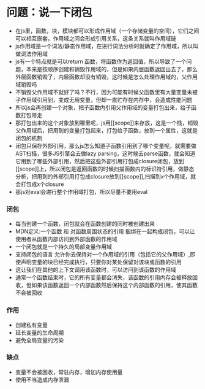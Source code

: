 # 问题：说一下闭包
- 在js里，函数，块，模块都可以形成作用域（一个存储变量的空间），它们之间可以相互嵌套，作用域之间会形成引用关系，这条关系就叫作用域链
- js作用域是一个词法/静态作用域，在进行词法分析时就确定了作用域，所以叫做词法作用域
- js有一个特点就是可以return 函数，将函数作为返回值，所以导致了一个问题，本来是按顺序创建和销毁作用域的，但是如果内层函数返回出去了，那么外层函数销毁了，内层函数却没有销毁，这时候是怎么处理作用域的，父作用域销毁吗
- 不销毁父作用域不就好了吗？不行，因为可能有时候父函数里有大量变量未被子作用域引用到，变成无用变量，但却一直贮存在内存中，会造成性能问题
- 所以js会再创建一个对象，把子函数内引用父作用域的变量打包出来，给子函数打包带走
- 那打包出来的这个对象放到哪里呢，js用[[scope]]来存放，这是一个栈，销毁父作用域后，把用到的变量打包起来，打包给子函数，放到一个属性，这就是闭包的机制
- 闭包只保存外部引用，那么js怎么知道子函数引用到了哪个变量呢，就需要做AST扫描，很多JS引擎会去做lazy parsing，这时候去parse函数，就会知道它用到了哪些外部引用，然后把这些外部引用打包成closure闭包，放到[[scope]]上，所以闭包是返回函数的时候扫描函数内的标识符引用，做静态分析，把用到的外部引用打包成closure放到[[scope]],扫描到x个作用域，就会打包成x个closure
- 那js对eval会进行整个作用域打包，所以尽量不要用eval

### 闭包
- 每当创建一个函数，闭包就会在函数创建的同时被创建出来
- MDN定义:一个函数 和 对函数周围状态的引用 捆绑在一起构成闭包，可以让使用者从函数内部访问到外部函数的作用域
- 一个闭包就是一个持久的局部变量作用域
- 支持闭包的语言 允许你去保持对一个作用域的引用（包括它的父作用域）,即使声明变量的块已经完成执行，只要你对某处保留对该块或函数的引用
- 这让我们在其他的上下文调用该函数时，可以访问到该函数的作用域
- 通常一个函数结束时，它的所有变量都会消失，该函数的引用内存会被释放回收，但如果该函数返回一个内部函数然后保持这个内部函数的引用，使其函数不会被回收

### 作用
- 创建私有变量
- 延长变量的生命周期
- 避免全局变量的污染

### 缺点
- 变量不会被回收，常驻内存，增加内存使用量
- 使用不当造成内存泄漏